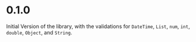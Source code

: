 # 0.1.0

Initial Version of the library, with the validations for `DateTime`, `List`, `num`, `int`, `double`, `Object`, and `String`.